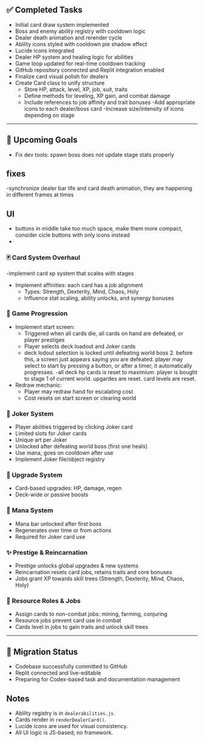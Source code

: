 
## ✅ Completed Tasks
- Initial card draw system implemented
- Boss and enemy ability registry with cooldown logic
- Dealer death animation and rerender cycle
- Ability icons styled with cooldown pie shadow effect
- Lucide icons integrated
- Dealer HP system and healing logic for abilities
- Game loop updated for real-time cooldown tracking
- GitHub repository connected and Replit integration enabled
- Finalize card visual polish for dealers
- Create Card class to unify structure
  - Store HP, attack, level, XP, job, suit, traits
  - Define methods for leveling, XP gain, and combat damage
  - Include references to job affinity and trait bonuses
-Add appropriate icons to each dealer/boss card
-Increase size/intensity of icons depending on stage

---

## 🚧 Upcoming Goals
- Fix dev tools: spawn boss does not update stage stats properly

## fixes

-synchronize dealer bar life and card death animation, they are happening in different frames at times
## UI

- buttons in middle take too much space, make them more compact, consider cicle buttons with only icons instead
- 
### 🃏 Card System Overhaul
-implement card xp system that scales with stages
- Implement affinities: each card has a job alignment
  - Types: Strength, Dexterity, Mind, Chaos, Holy
  - Influence stat scaling, ability unlocks, and synergy bonuses

### 🔁 Game Progression
- Implement start screen:
  - Triggered when all cards die, all cards on hand are defeated, or player prestiges
  - Player selects deck loadout and Joker cards
  - deck lodout selection is locked until defeating world boss 2. before this, a screen just appears saying you are defeated. player may select to start by pressing a button, or after a timer, it automatically progresses.
  -all deck hp cards is reset to maximium. player is bought to stage 1 of current world. upgardes are reset. card levels are reset. 
- Redraw mechanic:
  - Player may redraw hand for escalating cost
  - Cost resets on start screen or clearing world

### 🧙 Joker System
- Player abilities triggered by clicking Joker card
- Limited slots for Joker cards
- Unique art per Joker
- Unlocked after defeating world boss (first one heals)
- Use mana, goes on cooldown after use
- Implement Joker file/object registry

### 🔼 Upgrade System
- Card-based upgrades: HP, damage, regen
- Deck-wide or passive boosts

### 🔮 Mana System
- Mana bar unlocked after first boss
- Regenerates over time or from actions
- Required for Joker card use

### ✨ Prestige & Reincarnation
- Prestige unlocks global upgrades & new systems
- Reincarnation resets card jobs, retains traits and core bonuses
- Jobs grant XP towards skill trees (Strength, Dexterity, Mind, Chaos, Holy)

### 🌾 Resource Roles & Jobs
- Assign cards to non-combat jobs: mining, farming, conjuring
- Resource jobs prevent card use in combat
- Cards level in jobs to gain traits and unlock skill trees

---

## 🔄 Migration Status
- Codebase successfully committed to GitHub
- Replit connected and live-editable
- Preparing for Codex-based task and documentation management

## Notes
- Ability registry is in `dealerabilities.js`.
- Cards render in `renderDealerCard()`.
- Lucide icons are used for visual consistency.
- All UI logic is JS-based; no framework.

